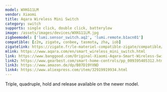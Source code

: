 ```yaml
---
model: WXKG11LM
vendor: Xiaomi
title: Aqara Wireless Mini Switch
category: switch
supports: single click, double click, batterylow
image: /assets/images/devices/WXKG11LM.jpg
zigbeemodel: ['lumi.sensor_switch.aq2', 'lumi.remote.b1acn01']
compatible: [z2m, zigate, conbee, tasmota, zha, iob]
zigatelink: https://zigate.fr/le-materiel-compatible-zigate/compatible/boutonaqara
mlink: https://www.aqara.com/en/smart_wireless_mini_switch.html
link: https://www.banggood.com/Original-Xiaomi-Aqara-Smart-Wireless-Switch-Smart-Home-Kit-Remote-Control-Touch-Switch-p-1224921.html
link2: https://www.gearbest.com/smart-home-controls/pp_009395405312.html
link3: https://www.amazon.de/dp/B07D19YXND
link4: https://www.aliexpress.com/item/32919919934.html
---
```

Triple, quadruple, hold and release available on the newer model.